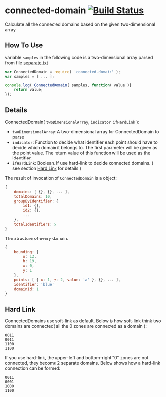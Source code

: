 # connected-domain [![Build Status](https://api.travis-ci.org/neekey/connected-domain.svg)](https://travis-ci.org/neekey/connected-domain)

Calculate all the connected domains based on the given two-dimensional array

## How To Use

variable `samples` in the following code is a two-dimensional array parsed from file [separate.txt](https://github.com/neekey/connected-domain/blob/master/test/domains/separate.txt)

```javascript
var ConnectedDomain = require( 'connected-domain' );
var samples = [ ... ];

console.log( ConnectedDomain( samples, function( value ){
    return value;
});
```

## Details

ConnectedDomain( `twoDimensionalArray`, `indicator`, `ifHardLink` ):

- `twoDimensionalArray`: A two-dimensional array for ConnectedDomain to parse
- `indicator`: Function to decide what identifier each point should have to decide which domain it belongs to. The first parameter will be given as the point value. The return value of this function will be used as the identifier.
- `ifHardLink`: Boolean. If use hard-link to decide connected domains. ( see section [Hard Link](#hard-link) for details )

The result of invocation of `ConnectedDomain` is a object:

```js
{
    domains: [ {}, {}, ... ],
    totalDomains: 10,
    groupByIdentifier: {
        id1: {},
        id2: {},
        ...
    },
    totalIdentifiers: 5
}
```

The structure of every domain:

```js
{ 
    bounding: { 
        w: 12, 
        h: 19, 
        x: 0, 
        y: 1
    }, 
    points: [ { x: 1, y: 2, value: 'a' }, {}, ... ], 
    identifier: 'blue', 
    domainId: 1 
} 
```

## Hard Link

ConnectedDomains use soft-link as default. Below is how soft-link think two domains are connected( all the 0 zones are connected as a domain ):

```
0011
0011
1100
1100
```

If you use hard-link, the upper-left and bottom-right "0" zones are not connected, they become 2 separate domains. Below shows how a hard-link connection can be formed:

```
0011
0001
1000
1100
```
